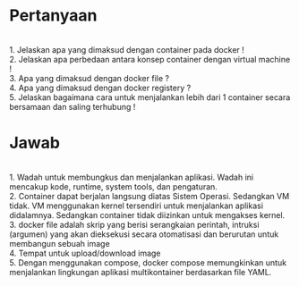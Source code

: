 <h1>Pertanyaan</h1>
<br>
1. Jelaskan apa yang dimaksud dengan container pada docker !
</br>
2. Jelaskan apa perbedaan antara konsep container dengan virtual machine !
<br>
3. Apa yang dimaksud dengan docker file ?
</br>
4. Apa yang dimaksud dengan docker registery ?
<br>
5. Jelaskan bagaimana cara untuk menjalankan lebih dari 1 container secara bersamaan dan saling terhubung !
</br>

<h1>Jawab </h1>
<br>
1. Wadah untuk membungkus dan menjalankan aplikasi. Wadah ini mencakup kode, runtime, system tools, dan pengaturan.
</br>
2. Container dapat berjalan langsung diatas Sistem Operasi. Sedangkan VM tidak. VM menggunakan kernel tersendiri untuk menjalankan aplikasi didalamnya. Sedangkan container tidak diizinkan untuk mengakses kernel.
<br>
3. docker file adalah skrip yang berisi serangkaian perintah, intruksi (argumen) yang akan dieksekusi secara otomatisasi dan berurutan untuk membangun sebuah image</br>
4. Tempat untuk upload/download image
<br>
5. Dengan menggunakan compose, docker compose memungkinkan untuk menjalankan lingkungan aplikasi multikontainer berdasarkan file YAML.
</br>
